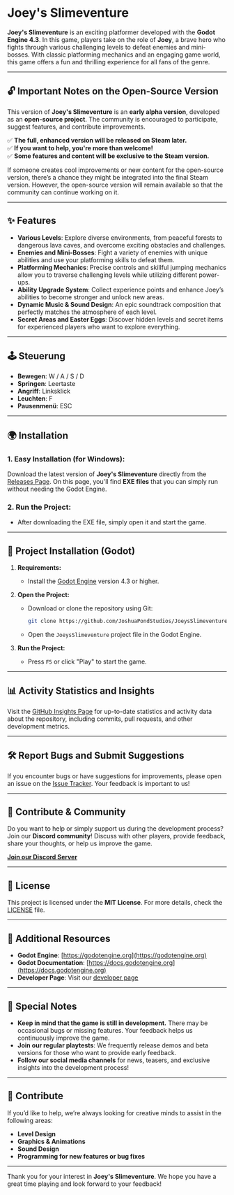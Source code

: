 # Joey's Slimeventure

**Joey's Slimeventure** is an exciting platformer developed with the **Godot Engine 4.3**. In this game, players take on the role of **Joey**, a brave hero who fights through various challenging levels to defeat enemies and mini-bosses. With classic platforming mechanics and an engaging game world, this game offers a fun and thrilling experience for all fans of the genre.

---

## 🔓 **Important Notes on the Open-Source Version**

This version of **Joey's Slimeventure** is an **early alpha version**, developed as an **open-source project**. The community is encouraged to participate, suggest features, and contribute improvements.

✅ **The full, enhanced version will be released on Steam later.**  
✅ **If you want to help, you're more than welcome!**  
✅ **Some features and content will be exclusive to the Steam version.**  

If someone creates cool improvements or new content for the open-source version, there’s a chance they might be integrated into the final Steam version. However, the open-source version will remain available so that the community can continue working on it.

---

## ✨ **Features**

- **Various Levels**: Explore diverse environments, from peaceful forests to dangerous lava caves, and overcome exciting obstacles and challenges.  
- **Enemies and Mini-Bosses**: Fight a variety of enemies with unique abilities and use your platforming skills to defeat them.  
- **Platforming Mechanics**: Precise controls and skillful jumping mechanics allow you to traverse challenging levels while utilizing different power-ups.  
- **Ability Upgrade System**: Collect experience points and enhance Joey’s abilities to become stronger and unlock new areas.  
- **Dynamic Music & Sound Design**: An epic soundtrack composition that perfectly matches the atmosphere of each level.  
- **Secret Areas and Easter Eggs**: Discover hidden levels and secret items for experienced players who want to explore everything.  

---

## 🕹️ **Steuerung**

- **Bewegen**: W / A / S / D
- **Springen**: Leertaste
- **Angriff**: Linksklick
- **Leuchten**: F
- **Pausenmenü**: ESC

---

## 🌍 **Installation**

### 1. **Easy Installation** (for Windows):

Download the latest version of **Joey's Slimeventure** directly from the [Releases Page](https://github.com/JoshuaPondStudios/JoeysSlimeventure/releases/latest). On this page, you'll find **EXE files** that you can simply run without needing the Godot Engine.

### 2. **Run the Project:**

- After downloading the EXE file, simply open it and start the game.

---

## 📁 **Project Installation (Godot)**

1. **Requirements:**  
   - Install the [Godot Engine](https://godotengine.org/download) version 4.3 or higher.

2. **Open the Project:**  
   - Download or clone the repository using Git:

     ```bash
     git clone https://github.com/JoshuaPondStudios/JoeysSlimeventure.git
     ```

   - Open the `JoeysSlimeventure` project file in the Godot Engine.

3. **Run the Project:**  
   - Press `F5` or click "Play" to start the game.

---

## 📊 **Activity Statistics and Insights**

Visit the [GitHub Insights Page](https://github.com/JoshuaPondStudios/JoeysSlimeventure/graphs) for up-to-date statistics and activity data about the repository, including commits, pull requests, and other development metrics.

---

## 🛠️ **Report Bugs and Submit Suggestions**

If you encounter bugs or have suggestions for improvements, please open an issue on the [Issue Tracker](https://github.com/JoshuaPondStudios/JoeysSlimeventure/issues). Your feedback is important to us!

---

## 💬 **Contribute & Community**

Do you want to help or simply support us during the development process? Join our **Discord community**! Discuss with other players, provide feedback, share your thoughts, or help us improve the game.

[**Join our Discord Server**](https://discord.gg/yCkdZRcmn4)

---

## 📝 **License**

This project is licensed under the **MIT License**. For more details, check the [LICENSE](LICENSE) file.

---

## 🫠 **Additional Resources**

- **Godot Engine**: [https://godotengine.org](https://godotengine.org)  
- **Godot Documentation**: [https://docs.godotengine.org](https://docs.godotengine.org)  
- **Developer Page**: Visit our [developer page](https://pondsec.com)  

---

## 📌 **Special Notes**

- **Keep in mind that the game is still in development.** There may be occasional bugs or missing features. Your feedback helps us continuously improve the game.  
- **Join our regular playtests**: We frequently release demos and beta versions for those who want to provide early feedback.  
- **Follow our social media channels** for news, teasers, and exclusive insights into the development process!  

---

## 🤝 **Contribute**

If you’d like to help, we’re always looking for creative minds to assist in the following areas:

- **Level Design**  
- **Graphics & Animations**  
- **Sound Design**  
- **Programming for new features or bug fixes**  

---

Thank you for your interest in **Joey's Slimeventure**. We hope you have a great time playing and look forward to your feedback!
